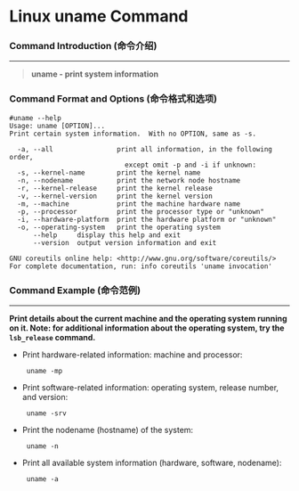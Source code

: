 # Linux uname Command
### Command Introduction (命令介绍)
-------------------
> **uname - print system information**

### Command Format and Options (命令格式和选项)
```
#uname --help
Usage: uname [OPTION]...
Print certain system information.  With no OPTION, same as -s.

  -a, --all                print all information, in the following order,
                             except omit -p and -i if unknown:
  -s, --kernel-name        print the kernel name
  -n, --nodename           print the network node hostname
  -r, --kernel-release     print the kernel release
  -v, --kernel-version     print the kernel version
  -m, --machine            print the machine hardware name
  -p, --processor          print the processor type or "unknown"
  -i, --hardware-platform  print the hardware platform or "unknown"
  -o, --operating-system   print the operating system
      --help     display this help and exit
      --version  output version information and exit

GNU coreutils online help: <http://www.gnu.org/software/coreutils/>
For complete documentation, run: info coreutils 'uname invocation'
```
### Command Example (命令范例)
-------------------
**Print details about the current machine and the operating system running on it.
Note: for additional information about the operating system, try the `lsb_release` command.**

- Print hardware-related information: machine and processor:

  ` uname -mp`

- Print software-related information: operating system, release number, and version:

  ` uname -srv`

- Print the nodename (hostname) of the system:

  ` uname -n`

- Print all available system information (hardware, software, nodename):

  ` uname -a`
